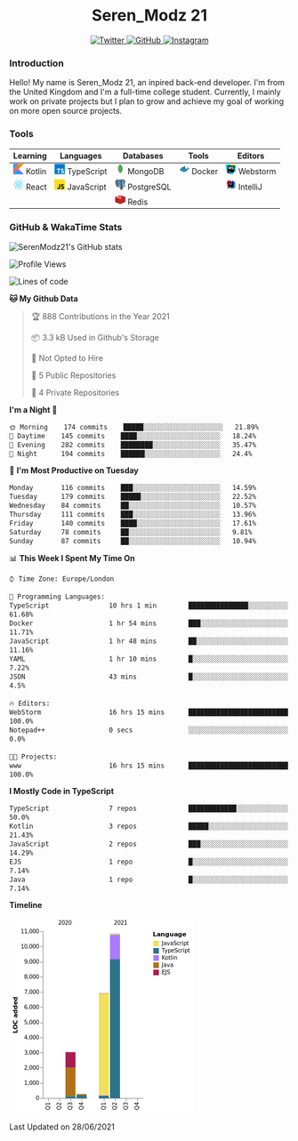<div align="center">
  <h1>Seren_Modz 21</h1>
  <a href="https://twitter.com/SerenModz21">
    <img alt="Twitter" src="https://img.shields.io/badge/twitter%20-%231DA1F2.svg?&style=for-the-badge&logo=Twitter&logoColor=white">
  </a>
  <a href="https://github.com/SerenModz21">
    <img alt="GitHub" src="https://img.shields.io/badge/github%20-%23121011.svg?&style=for-the-badge&logo=github&logoColor=white">
  </a>
  <a href="https://www.instagram.com/serenmodz21">
    <img alt="Instagram" src="https://img.shields.io/badge/instagram%20-%23E4405F.svg?&style=for-the-badge&logo=Instagram&logoColor=white">
  </a>
</div>

### Introduction

Hello! My name is Seren_Modz 21, an inpired back-end developer. I'm from the United Kingdom and I'm a full-time college student. Currently, I mainly work on private projects but I plan to grow and achieve my goal of working on more open source projects. 

### Tools

| **Learning**                                        | **Languages**                                               | **Databases**                                               | **Tools**                                           | **Editors**                                                  |
|-----------------------------------------------------|-------------------------------------------------------------|-------------------------------------------------------------|-----------------------------------------------------|--------------------------------------------------------------|
| <img width="19px" src="./assets/kotlin.svg"> Kotlin | <img width="19px" src="./assets/typescript.svg"> TypeScript | <img width="19px" src="./assets/mongodb.svg"> MongoDB       | <img width="19px" src="./assets/docker.svg"> Docker | <img width="19px" src="./assets/webstorm.svg"> Webstorm      |
| <img width="19px" src="./assets/react.svg"> React   | <img width="19px" src="./assets/javascript.svg"> JavaScript | <img width="19px" src="./assets/postgresql.svg"> PostgreSQL |                                                     | <img width="19px" src="./assets/intellij-idea.svg"> IntelliJ |
|                                                     |                                                             | <img width="19px" src="./assets/redis.svg"> Redis           |                                                     |                                                              |

### GitHub & WakaTime Stats

![SerenModz21's GitHub stats](https://github-readme-stats.vercel.app/api?username=SerenModz21&show_icons=true&theme=dark)

<!--START_SECTION:waka-->
![Profile Views](http://img.shields.io/badge/Profile%20Views-0-blue)

![Lines of code](https://img.shields.io/badge/From%20Hello%20World%20I%27ve%20Written-21075%20lines%20of%20code-blue)

**🐱 My Github Data** 

> 🏆 888 Contributions in the Year 2021
 > 
> 📦 3.3 kB Used in Github's Storage 
 > 
> 🚫 Not Opted to Hire
 > 
> 📜 5 Public Repositories 
 > 
> 🔑 4 Private Repositories  
 > 
**I'm a Night 🦉** 

```text
🌞 Morning    174 commits    █████░░░░░░░░░░░░░░░░░░░░   21.89% 
🌆 Daytime    145 commits    ████░░░░░░░░░░░░░░░░░░░░░   18.24% 
🌃 Evening    282 commits    ████████░░░░░░░░░░░░░░░░░   35.47% 
🌙 Night      194 commits    ██████░░░░░░░░░░░░░░░░░░░   24.4%

```
📅 **I'm Most Productive on Tuesday** 

```text
Monday       116 commits    ███░░░░░░░░░░░░░░░░░░░░░░   14.59% 
Tuesday      179 commits    █████░░░░░░░░░░░░░░░░░░░░   22.52% 
Wednesday    84 commits     ██░░░░░░░░░░░░░░░░░░░░░░░   10.57% 
Thursday     111 commits    ███░░░░░░░░░░░░░░░░░░░░░░   13.96% 
Friday       140 commits    ████░░░░░░░░░░░░░░░░░░░░░   17.61% 
Saturday     78 commits     ██░░░░░░░░░░░░░░░░░░░░░░░   9.81% 
Sunday       87 commits     ██░░░░░░░░░░░░░░░░░░░░░░░   10.94%

```


📊 **This Week I Spent My Time On** 

```text
⌚︎ Time Zone: Europe/London

💬 Programming Languages: 
TypeScript               10 hrs 1 min        ███████████████░░░░░░░░░░   61.68% 
Docker                   1 hr 54 mins        ███░░░░░░░░░░░░░░░░░░░░░░   11.71% 
JavaScript               1 hr 48 mins        ██░░░░░░░░░░░░░░░░░░░░░░░   11.16% 
YAML                     1 hr 10 mins        █░░░░░░░░░░░░░░░░░░░░░░░░   7.22% 
JSON                     43 mins             █░░░░░░░░░░░░░░░░░░░░░░░░   4.5%

🔥 Editors: 
WebStorm                 16 hrs 15 mins      █████████████████████████   100.0% 
Notepad++                0 secs              ░░░░░░░░░░░░░░░░░░░░░░░░░   0.0%

🐱‍💻 Projects: 
www                      16 hrs 15 mins      █████████████████████████   100.0%

```

**I Mostly Code in TypeScript** 

```text
TypeScript               7 repos             ████████████░░░░░░░░░░░░░   50.0% 
Kotlin                   3 repos             █████░░░░░░░░░░░░░░░░░░░░   21.43% 
JavaScript               2 repos             ███░░░░░░░░░░░░░░░░░░░░░░   14.29% 
EJS                      1 repo              █░░░░░░░░░░░░░░░░░░░░░░░░   7.14% 
Java                     1 repo              █░░░░░░░░░░░░░░░░░░░░░░░░   7.14%

```


**Timeline**

![Chart not found](https://raw.githubusercontent.com/SerenModz21/SerenModz21/main/charts/bar_graph.png) 


 Last Updated on 28/06/2021
<!--END_SECTION:waka-->
